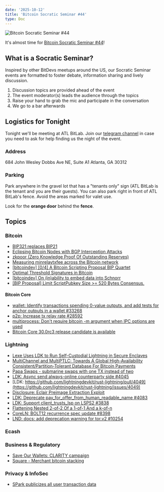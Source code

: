```yaml
---
date: '2025-10-12'
title: 'Bitcoin Socratic Seminar #44'
type: Doc
---
```


![Bitcoin Socratic Seminar #44](/bitcoin-socratic-seminar-44.jpg)

It's almost time for <a href="https://www.meetup.com/atlantabitdevs/">Bitcoin Socratic Seminar #44</a>!

## What is a Socratic Seminar?

Inspired by other BitDevs meetups around the US, our Socratic Seminar events are formatted to foster debate, information sharing and lively discussion.

1. Discussion topics are provided ahead of the event
2. The event moderator(s) leads the audience through the topics
3. Raise your hand to grab the mic and participate in the conversation
4. We go to a bar afterwards

## Logistics for Tonight

Tonight we'll be meeting at ATL BitLab. Join our <a href="https://atlantabitdevs.org/telegram/" target="_blank">telegram channel</a> in case you need to ask for help finding us the night of the event.

### Address

684 John Wesley Dobbs Ave NE,
Suite A1
Atlanta, GA 30312

### Parking

Park anywhere in the gravel lot that has a "tenants only" sign (ATL BitLab is the tenant and you are their guests). You can also park right in front of ATL BitLab's fence. Avoid the areas marked for valet use.

Look for the **orange door** behind the **fence**.

## Topics

### Bitcoin

- [BIP321 replaces BIP21](https://x.com/TheBlueMatt/status/1970612483867255173)
- [Eclipsing Bitcoin Nodes with BGP Interception Attacks](https://delvingbitcoin.org/t/eclipsing-bitcoin-nodes-with-bgp-interception-attacks/1965)
- [zkpoor (Zero Knowledge Proof Of Outstanding Reserves)](https://github.com/AbdelStark/zkpoor)
- [Measuring minrelaytxfee across the Bitcoin network](https://delvingbitcoin.org/t/measuring-minrelaytxfee-across-the-bitcoin-network/1989)
- [[bitcoindev] [0/4] A Bitcoin Scripting Proposal BIP Quartet](https://gnusha.org/pi/bitcoindev/877bxknwk6.fsf@rustcorp.com.au/)
- [Optimal Threshold Signatures in Bitcoin](https://delvingbitcoin.org/t/optimal-threshold-signatures-in-bitcoin/2023)
- [[bitcoindev] On (in)ability to embed data into Schnorr](https://gnusha.org/pi/bitcoindev/0f6c92cc-e922-4d9f-9fdf-69384dcc4086n@googlegroups.com/)
- [[BIP Proposal] Limit ScriptPubkey Size >= 520 Bytes Consensus.](https://groups.google.com/g/bitcoindev/c/YO8ZwnG_ISs)

#### Bitcoin Core
- [wallet: Identify transactions spending 0-value outputs, and add tests for anchor outputs in a wallet #33268](https://github.com/bitcoin/bitcoin/pull/33268)
- [p2p: Increase tx relay rate #28592](https://github.com/bitcoin/bitcoin/pull/28592)
- [multiprocess: Don't require bitcoin -m argument when IPC options are used](https://github.com/bitcoin/bitcoin/pull/33229)
- [Bitcoin Core 30.0rc3 release candidate is available](https://groups.google.com/g/bitcoindev/c/eEhI06HBjgY/m/KclQ5tl9AwAJ)

### Lightning

- [Lexe Uses LDK to Run Self-Custodial Lightning in Secure Enclaves](https://spiralbtc.substack.com/p/lexe-uses-ldk-to-run-self-custodial)
- [MultiChannel and MultiPTLC: Towards A Global High-Availability Consistent/Partition-Tolerant Database For Bitcoin Payments](https://delvingbitcoin.org/t/multichannel-and-multiptlc-towards-a-global-high-availability-consistent-partition-tolerant-database-for-bitcoin-payments/1983)
- [Papa Swaps - submarine swaps with one TX instead of two](https://github.com/supertestnet/papa-swap)
- [LDK: Async send always-online counterparty side #4045](https://github.com/lightningdevkit/rust-lightning/pull/4045)
- [LDK: https://github.com/lightningdevkit/rust-lightning/pull/4049](https://github.com/lightningdevkit/rust-lightning/issues/4049)
- [Disclosure: Eclair Preimage Extraction Exploit](https://delvingbitcoin.org/t/disclosure-eclair-preimage-extraction-exploit/2010)
- [LDK: Deprecate pay_for_offer_from_human_readable_name #4083](https://github.com/lightningdevkit/rust-lightning/pull/4083)
- [LDK: Support client_trusts_lsp on LSPS2 #3838](https://github.com/lightningdevkit/rust-lightning/pull/3838)
- [Flattening Nested 2-of-2 Of a 1-of-1 And a k-of-n](https://delvingbitcoin.org/t/flattening-nested-2-of-2-of-a-1-of-1-and-a-k-of-n/2018)
- [CoreLN: BOLT12 recurrence spec update #8398](https://github.com/ElementsProject/lightning/pull/8398)
- [LND: docs: add deprecation warning for tor.v2 #10254](https://github.com/lightningnetwork/lnd/pull/10254)

### Ecash

### Business & Regulatory

- [Save Our Wallets: CLARITY campaign](https://x.com/btcpolicyorg/status/1971331972372066649)
- [Square - Merchant bitcoin stacking](https://x.com/milessuter/status/1975969260024496525)

### Privacy & InfoSec

- [SPark publicizes all user transaction data](https://x.com/theinstagibbs/status/1975944960160465405)
